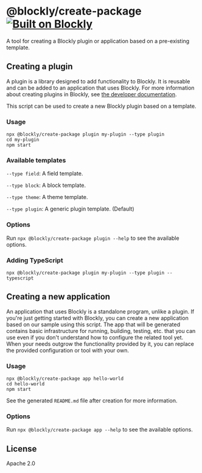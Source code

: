 # @blockly/create-package [![Built on Blockly](https://tinyurl.com/built-on-blockly)](https://github.com/google/blockly)

A tool for creating a Blockly plugin or application based on a pre-existing template.

## Creating a plugin

A plugin is a library designed to add functionality to Blockly. It is reusable
and can be added to an application that uses Blockly. For more information about
creating plugins in Blockly, see
[the developer documentation](https://developers.google.com/blockly/guides/contribute/samples/add_a_plugin).

This script can be used to create a new Blockly plugin based on a template.

### Usage

```
npx @blockly/create-package plugin my-plugin --type plugin
cd my-plugin
npm start
```

### Available templates

``--type field``: A field template.

``--type block``: A block template.

``--type theme``: A theme template.

``--type plugin``: A generic plugin template. (Default)

### Options

Run `npx @blockly/create-package plugin --help` to see the available options.

### Adding TypeScript

```
npx @blockly/create-package plugin my-plugin --type plugin --typescript
```

## Creating a new application

An application that uses Blockly is a standalone program, unlike a plugin. If
you're just getting started with Blockly, you can create a new application based
on our sample using this script. The app that will be generated contains basic
infrastructure for running, building, testing, etc. that you can use even if you
don't understand how to configure the related tool yet. When your needs outgrow
the functionality provided by it, you can replace the provided configuration or
tool with your own.

### Usage

```
npx @blockly/create-package app hello-world
cd hello-world
npm start
```

See the generated `README.md` file after creation for more information.

### Options

Run `npx @blockly/create-package app --help` to see the available options.

## License

Apache 2.0
